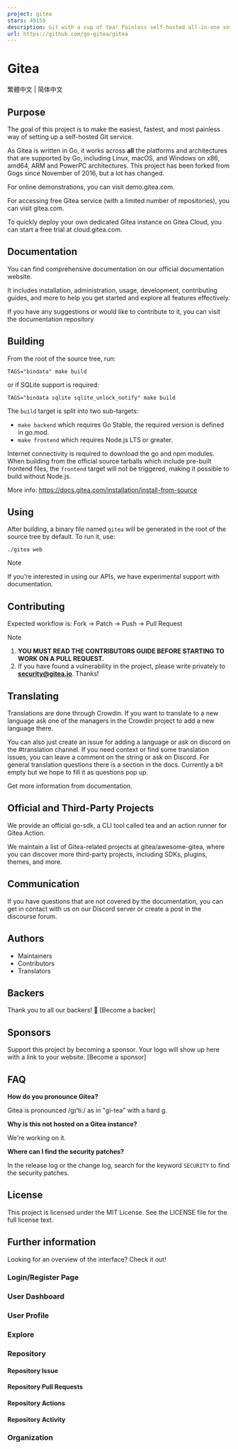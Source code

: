 ```yaml
---
project: gitea
stars: 49159
description: Git with a cup of tea! Painless self-hosted all-in-one software development service, including Git hosting, code review, team collaboration, package registry and CI/CD
url: https://github.com/go-gitea/gitea
---
```


Gitea
=====

繁體中文 | 简体中文

Purpose
-------

The goal of this project is to make the easiest, fastest, and most painless way of setting up a self-hosted Git service.

As Gitea is written in Go, it works across **all** the platforms and architectures that are supported by Go, including Linux, macOS, and Windows on x86, amd64, ARM and PowerPC architectures. This project has been forked from Gogs since November of 2016, but a lot has changed.

For online demonstrations, you can visit demo.gitea.com.

For accessing free Gitea service (with a limited number of repositories), you can visit gitea.com.

To quickly deploy your own dedicated Gitea instance on Gitea Cloud, you can start a free trial at cloud.gitea.com.

Documentation
-------------

You can find comprehensive documentation on our official documentation website.

It includes installation, administration, usage, development, contributing guides, and more to help you get started and explore all features effectively.

If you have any suggestions or would like to contribute to it, you can visit the documentation repository

Building
--------

From the root of the source tree, run:

```
TAGS="bindata" make build
```

or if SQLite support is required:

```
TAGS="bindata sqlite sqlite_unlock_notify" make build
```

The `build` target is split into two sub-targets:

-   `make backend` which requires Go Stable, the required version is defined in go.mod.
-   `make frontend` which requires Node.js LTS or greater.

Internet connectivity is required to download the go and npm modules. When building from the official source tarballs which include pre-built frontend files, the `frontend` target will not be triggered, making it possible to build without Node.js.

More info: https://docs.gitea.com/installation/install-from-source

Using
-----

After building, a binary file named `gitea` will be generated in the root of the source tree by default. To run it, use:

```
./gitea web
```

Note

If you're interested in using our APIs, we have experimental support with documentation.

Contributing
------------

Expected workflow is: Fork -> Patch -> Push -> Pull Request

Note

1.  **YOU MUST READ THE CONTRIBUTORS GUIDE BEFORE STARTING TO WORK ON A PULL REQUEST.**
2.  If you have found a vulnerability in the project, please write privately to **security@gitea.io**. Thanks!

Translating
-----------

Translations are done through Crowdin. If you want to translate to a new language ask one of the managers in the Crowdin project to add a new language there.

You can also just create an issue for adding a language or ask on discord on the #translation channel. If you need context or find some translation issues, you can leave a comment on the string or ask on Discord. For general translation questions there is a section in the docs. Currently a bit empty but we hope to fill it as questions pop up.

Get more information from documentation.

Official and Third-Party Projects
---------------------------------

We provide an official go-sdk, a CLI tool called tea and an action runner for Gitea Action.

We maintain a list of Gitea-related projects at gitea/awesome-gitea, where you can discover more third-party projects, including SDKs, plugins, themes, and more.

Communication
-------------

If you have questions that are not covered by the documentation, you can get in contact with us on our Discord server or create a post in the discourse forum.

Authors
-------

-   Maintainers
-   Contributors
-   Translators

Backers
-------

Thank you to all our backers! 🙏 \[Become a backer\]

Sponsors
--------

Support this project by becoming a sponsor. Your logo will show up here with a link to your website. \[Become a sponsor\]

FAQ
---

**How do you pronounce Gitea?**

Gitea is pronounced /ɡɪ’ti:/ as in "gi-tea" with a hard g.

**Why is this not hosted on a Gitea instance?**

We're working on it.

**Where can I find the security patches?**

In the release log or the change log, search for the keyword `SECURITY` to find the security patches.

License
-------

This project is licensed under the MIT License. See the LICENSE file for the full license text.

Further information
-------------------

Looking for an overview of the interface? Check it out!

### Login/Register Page

### User Dashboard

### User Profile

### Explore

### Repository

#### Repository Issue

#### Repository Pull Requests

#### Repository Actions

#### Repository Activity

### Organization
